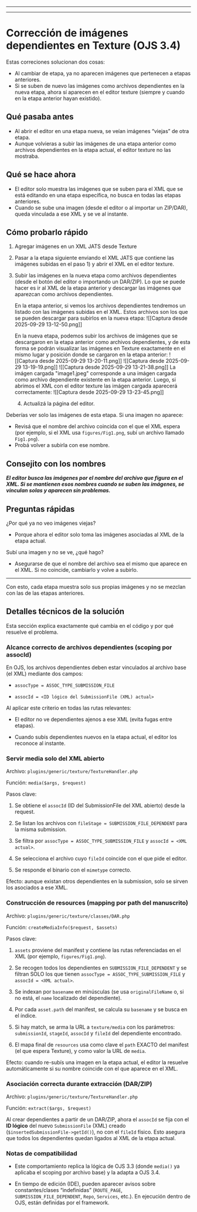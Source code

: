
---
---

# Corrección de imágenes dependientes en Texture (OJS 3.4)

Estas correciones solucionan dos cosas:
- Al cambiar de etapa, ya no aparecen imágenes que pertenecen a etapas anteriores.
- Si se suben de nuevo las imágenes como archivos dependientes en la nueva etapa, ahora sí aparecen en el editor texture (siempre y cuando en la etapa anterior hayan existido).

## Qué pasaba antes

- Al abrir el editor en una etapa nueva, se veían imágenes “viejas” de otra etapa.
- Aunque volvieras a subir las imágenes de una etapa anterior como archivos dependientes en la etapa actual, el editor texture no las mostraba.
  
## Qué se hace ahora

- El editor solo muestra las imágenes que se suben para el XML que se está editando en una etapa específica, no busca en todas las etapas anteriores.
- Cuando se sube una imagen (desde el editor o al importar un ZIP/DAR), queda vinculada a ese XML y se ve al instante.

## Cómo probarlo rápido

1) Agregar imágenes en un XML JATS desde Texture
2) Pasar a la etapa siguiente enviando el XML JATS que contiene las imágenes subidas en el paso 1) y abrir el XML en el editor texture.
3) Subir las imágenes en la nueva etapa como archivos dependientes (desde el botón del editor o importando un DAR/ZIP). Lo que se puede hacer es ir al XML de la etapa anterior y descargar las imágenes que aparezcan como archivos dependientes.
   
   En la etapa anterior, si vemos los archivos dependientes tendremos un listado con las imágenes subidas en el XML. Estos archivos son los que se pueden descargar para subirlos en la nueva etapa:
   ![[Captura desde 2025-09-29 13-12-50.png]]
   
   En la nueva etapa, podemos subir los archivos de imágenes que se descargaron en la etapa anterior como archivos dependientes, y de esta forma se podrán visualizar las imágenes en Texture exactamente en el mismo lugar y posición donde se cargaron en la etapa anterior:
    ![[Captura desde 2025-09-29 13-20-11.png]]
   ![[Captura desde 2025-09-29 13-19-19.png]] ![[Captura desde 2025-09-29 13-21-38.png]]
   La imágen cargada "image1.jpeg" corresponde a una imágen cargada como archivo dependiente existente en la etapa anterior. 
   Luego, si abrimos el XML con el editor texture las imágen cargada aparecerá correctamente:
   ![[Captura desde 2025-09-29 13-23-45.png]]
   
   4) Actualizá la página del editor.

Deberías ver solo las imágenes de esta etapa. Si una imagen no aparece:
- Revisá que el nombre del archivo coincida con el que el XML espera (por ejemplo, si el XML usa `figures/Fig1.png`, subí un archivo llamado `Fig1.png`).
- Probá volver a subirla con ese nombre.

  

## Consejito con los nombres

***El editor busca las imágenes por el nombre del archivo que figura en el XML. Si se mantienen esos nombres cuando se suben las imágenes, se vinculan solas y aparecen sin problemas.***
## Preguntas rápidas

¿Por qué ya no veo imágenes viejas?
- Porque ahora el editor solo toma las imágenes asociadas al XML de la etapa actual.

Subí una imagen y no se ve, ¿qué hago?
- Asegurarse de que el nombre del archivo sea el mismo que aparece en el XML. Si no coincide, cambiarlo y volve a subirlo.

  

---

  

Con esto, cada etapa muestra solo sus propias imágenes y no se mezclan con las de las etapas anteriores.

  

## Detalles técnicos de la solución

  

Esta sección explica exactamente qué cambia en el código y por qué resuelve el problema.

  

### Alcance correcto de archivos dependientes (scoping por assocId)

  

En OJS, los archivos dependientes deben estar vinculados al archivo base (el XML) mediante dos campos:

- `assocType = ASSOC_TYPE_SUBMISSION_FILE`

- `assocId = <ID lógico del SubmissionFile (XML) actual>`

  

Al aplicar este criterio en todas las rutas relevantes:

- El editor no ve dependientes ajenos a ese XML (evita fugas entre etapas).

- Cuando subís dependientes nuevos en la etapa actual, el editor los reconoce al instante.

  

### Servir media solo del XML abierto

  

Archivo: `plugins/generic/texture/TextureHandler.php`

Función: `media($args, $request)`

  

Pasos clave:

1. Se obtiene el `assocId` (ID del SubmissionFile del XML abierto) desde la request.

2. Se listan los archivos con `fileStage = SUBMISSION_FILE_DEPENDENT` para la misma submission.

3. Se filtra por `assocType = ASSOC_TYPE_SUBMISSION_FILE` y `assocId = <XML actual>`.

4. Se selecciona el archivo cuyo `fileId` coincide con el que pide el editor.

5. Se responde el binario con el `mimetype` correcto.

  

Efecto: aunque existan otros dependientes en la submission, solo se sirven los asociados a ese XML.

  

### Construcción de resources (mapping por path del manuscrito)

  

Archivo: `plugins/generic/texture/classes/DAR.php`

Función: `createMediaInfo($request, $assets)`

  

Pasos clave:

1. `assets` proviene del manifest y contiene las rutas referenciadas en el XML (por ejemplo, `figures/Fig1.png`).

2. Se recogen todos los dependientes en `SUBMISSION_FILE_DEPENDENT` y se filtran SOLO los que tienen `assocType = ASSOC_TYPE_SUBMISSION_FILE` y `assocId = <XML actual>`.

3. Se indexan por `basename` en minúsculas (se usa `originalFileName` o, si no está, el `name` localizado del dependiente).

4. Por cada `asset.path` del manifest, se calcula su `basename` y se busca en el índice.

5. Si hay match, se arma la URL a `texture/media` con los parámetros: `submissionId`, `stageId`, `assocId` y `fileId` del dependiente encontrado.

6. El mapa final de `resources` usa como clave el `path` EXACTO del manifest (el que espera Texture), y como valor la URL de `media`.

  

Efecto: cuando re-subís una imagen en la etapa actual, el editor la resuelve automáticamente si su nombre coincide con el que aparece en el XML.

  

### Asociación correcta durante extracción (DAR/ZIP)

  

Archivo: `plugins/generic/texture/TextureHandler.php`

Función: `extract($args, $request)`

  

Al crear dependientes a partir de un DAR/ZIP, ahora el `assocId` se fija con el **ID lógico** del nuevo `SubmissionFile` (XML) creado (`$insertedSubmissionFile->getId()`), no con el `fileId` físico. Esto asegura que todos los dependientes quedan ligados al XML de la etapa actual.

  

### Notas de compatibilidad

  

- Este comportamiento replica la lógica de OJS 3.3 (donde `media()` ya aplicaba el scoping por archivo base) y la adapta a OJS 3.4.

- En tiempo de edición (IDE), pueden aparecer avisos sobre constantes/clases “indefinidas” (`ROUTE_PAGE`, `SUBMISSION_FILE_DEPENDENT`, `Repo`, `Services`, etc.). En ejecución dentro de OJS, están definidas por el framework.